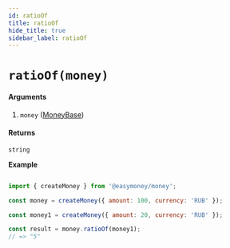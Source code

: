 ```yaml
---
id: ratioOf
title: ratioOf
hide_title: true
sidebar_label: ratioOf
---
```



# `ratioOf(money)`

#### Arguments

1. `money` ([MoneyBase](Description.md#moneybase))

#### Returns

`string`


**Example**

```js

import { createMoney } from '@easymoney/money';

const money = createMoney({ amount: 100, currency: 'RUB' });

const money1 = createMoney({ amount: 20, currency: 'RUB' });

const result = money.ratioOf(money1);
// => "5"

```